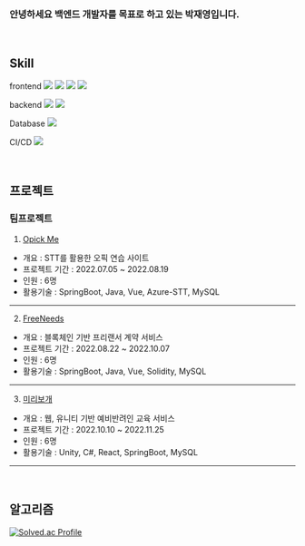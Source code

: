 ### 안녕하세요 백엔드 개발자를 목표로 하고 있는 박재영입니다.
<br/>

## Skill
frontend 
  <img src="https://img.shields.io/badge/html5-E34F26?style=for-the-badge&logo=html5&logoColor=white"> 
  <img src="https://img.shields.io/badge/css-1572B6?style=for-the-badge&logo=css3&logoColor=white"> 
  <img src="https://img.shields.io/badge/javascript-F7DF1E?style=for-the-badge&logo=javascript&logoColor=black"> 
  <img src="https://img.shields.io/badge/vue.js-4FC08D?style=for-the-badge&logo=vue.js&logoColor=white"> 

backend
<img src="https://img.shields.io/badge/java-007396?style=for-the-badge&logo=java&logoColor=white"> 
<img src="https://img.shields.io/badge/spring-6DB33F?style=for-the-badge&logo=spring&logoColor=white"> 

Database
<img src="https://img.shields.io/badge/mysql-4479A1?style=for-the-badge&logo=mysql&logoColor=white"> 

CI/CD
 <img src="https://img.shields.io/badge/amazonaws-232F3E?style=for-the-badge&logo=amazonaws&logoColor=white"> 
 
<br/>

## 프로젝트 

### 팀프로젝트

1. [Opick Me](https://github.com/JaeyeongPark/OpickMe)
 * 개요 : STT를 활용한 오픽 연습 사이트
 * 프로젝트 기간 : 2022.07.05 ~ 2022.08.19
 * 인원 : 6명
 * 활용기술 : SpringBoot, Java, Vue, Azure-STT, MySQL
-------------------
2. [FreeNeeds](https://github.com/JaeyeongPark/FreeNeeds)
 * 개요 : 블록체인 기반 프리랜서 계약 서비스
 * 프로젝트 기간 : 2022.08.22 ~ 2022.10.07
 * 인원 : 6명
 * 활용기술 : SpringBoot, Java, Vue, Solidity, MySQL

-------------------
3. [미리보개](https://github.com/JaeyeongPark/miribogae)
 * 개요 : 웹, 유니티 기반 예비반려인 교육 서비스
 * 프로젝트 기간 : 2022.10.10 ~ 2022.11.25
 * 인원 : 6명
 * 활용기술 : Unity, C#, React, SpringBoot, MySQL

-------------------

<br/>

## 알고리즘

[![Solved.ac Profile](http://mazassumnida.wtf/api/v2/generate_badge?boj=pjys211)](https://solved.ac/pjys211/)

